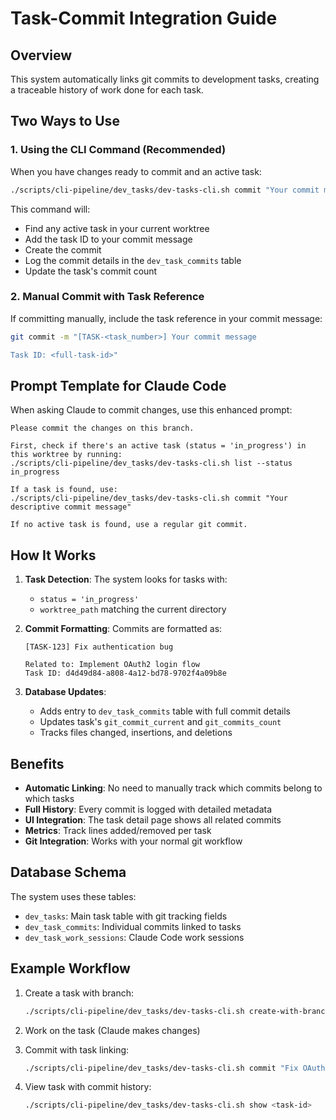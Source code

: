 # Task-Commit Integration Guide

## Overview
This system automatically links git commits to development tasks, creating a traceable history of work done for each task.

## Two Ways to Use

### 1. Using the CLI Command (Recommended)
When you have changes ready to commit and an active task:

```bash
./scripts/cli-pipeline/dev_tasks/dev-tasks-cli.sh commit "Your commit message here"
```

This command will:
- Find any active task in your current worktree
- Add the task ID to your commit message
- Create the commit
- Log the commit details in the `dev_task_commits` table
- Update the task's commit count

### 2. Manual Commit with Task Reference
If committing manually, include the task reference in your commit message:

```bash
git commit -m "[TASK-<task_number>] Your commit message

Task ID: <full-task-id>"
```

## Prompt Template for Claude Code

When asking Claude to commit changes, use this enhanced prompt:

```
Please commit the changes on this branch. 

First, check if there's an active task (status = 'in_progress') in this worktree by running:
./scripts/cli-pipeline/dev_tasks/dev-tasks-cli.sh list --status in_progress

If a task is found, use:
./scripts/cli-pipeline/dev_tasks/dev-tasks-cli.sh commit "Your descriptive commit message"

If no active task is found, use a regular git commit.
```

## How It Works

1. **Task Detection**: The system looks for tasks with:
   - `status = 'in_progress'`
   - `worktree_path` matching the current directory

2. **Commit Formatting**: Commits are formatted as:
   ```
   [TASK-123] Fix authentication bug
   
   Related to: Implement OAuth2 login flow
   Task ID: d4d49d84-a808-4a12-bd78-9702f4a09b8e
   ```

3. **Database Updates**:
   - Adds entry to `dev_task_commits` table with full commit details
   - Updates task's `git_commit_current` and `git_commits_count`
   - Tracks files changed, insertions, and deletions

## Benefits

- **Automatic Linking**: No need to manually track which commits belong to which tasks
- **Full History**: Every commit is logged with detailed metadata
- **UI Integration**: The task detail page shows all related commits
- **Metrics**: Track lines added/removed per task
- **Git Integration**: Works with your normal git workflow

## Database Schema

The system uses these tables:
- `dev_tasks`: Main task table with git tracking fields
- `dev_task_commits`: Individual commits linked to tasks
- `dev_task_work_sessions`: Claude Code work sessions

## Example Workflow

1. Create a task with branch:
   ```bash
   ./scripts/cli-pipeline/dev_tasks/dev-tasks-cli.sh create-with-branch "Fix auth bug" "Users can't login"
   ```

2. Work on the task (Claude makes changes)

3. Commit with task linking:
   ```bash
   ./scripts/cli-pipeline/dev_tasks/dev-tasks-cli.sh commit "Fix OAuth redirect URL validation"
   ```

4. View task with commit history:
   ```bash
   ./scripts/cli-pipeline/dev_tasks/dev-tasks-cli.sh show <task-id>
   ```